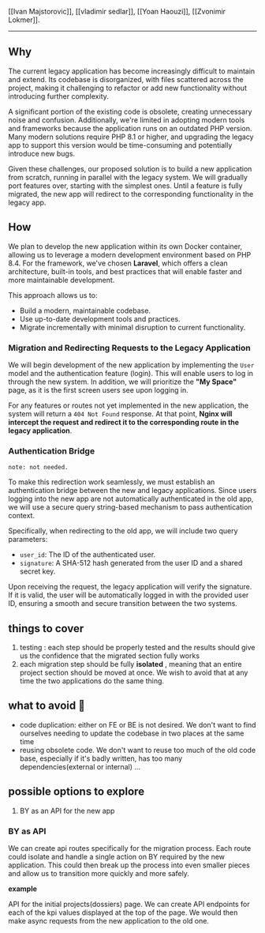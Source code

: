 [[Ivan Majstorovic]], [[vladimir sedlar]], [[Yoan Haouzi]], [[Zvonimir Lokmer]].
___

## Why

The current legacy application has become increasingly difficult to maintain and extend. Its codebase is disorganized, with files scattered across the project, making it challenging to refactor or add new functionality without introducing further complexity.

A significant portion of the existing code is obsolete, creating unnecessary noise and confusion. Additionally, we're limited in adopting modern tools and frameworks because the application runs on an outdated PHP version. Many modern solutions require PHP 8.1 or higher, and upgrading the legacy app to support this version would be time-consuming and potentially introduce new bugs.

Given these challenges, our proposed solution is to build a new application from scratch, running in parallel with the legacy system. We will gradually port features over, starting with the simplest ones. Until a feature is fully migrated, the new app will redirect to the corresponding functionality in the legacy app.

## How

We plan to develop the new application within its own Docker container, allowing us to leverage a modern development environment based on PHP 8.4. For the framework, we've chosen **Laravel**, which offers a clean architecture, built-in tools, and best practices that will enable faster and more maintainable development.

This approach allows us to:

* Build a modern, maintainable codebase.
* Use up-to-date development tools and practices.
* Migrate incrementally with minimal disruption to current functionality.

### Migration and Redirecting Requests to the Legacy Application

We will begin development of the new application by implementing the `User` model and the authentication feature (login). This will enable users to log in through the new system. In addition, we will prioritize the **"My Space"** page, as it is the first screen users see upon logging in.

For any features or routes not yet implemented in the new application, the system will return a `404 Not Found` response. At that point, **Nginx will intercept the request and redirect it to the corresponding route in the legacy application**.

### Authentication Bridge
`note: not needed.`

To make this redirection work seamlessly, we must establish an authentication bridge between the new and legacy applications. Since users logging into the new app are not automatically authenticated in the old app, we will use a secure query string-based mechanism to pass authentication context.

Specifically, when redirecting to the old app, we will include two query parameters:

* `user_id`: The ID of the authenticated user.
* `signature`: A SHA-512 hash generated from the user ID and a shared secret key.

Upon receiving the request, the legacy application will verify the signature. If it is valid, the user will be automatically logged in with the provided user ID, ensuring a smooth and secure transition between the two systems.

## things to cover

1. testing : each step should be properly tested and the results should give us the confidence that the migrated section fully works
2. each migration step should be fully **isolated** , meaning that an entire project section should be moved at once. We wish to avoid that at any time the two applications do the same thing.

## what to avoid 🛑

- code duplication: either on FE or BE is not desired. We don't want to find ourselves needing to update the codebase in two places at the same time
- reusing obsolete code. We don't want to reuse too much of the old code base, especially if it's badly written, has too many dependencies(external or internal) ...

## possible options to explore

1. BY as an API for the new app

### BY as API

We can create api routes specifically for the migration process. Each route could isolate and handle a single action on BY required by the new application. This could then break up the process into even smaller pieces and allow us to transition more quickly and more safely.

**example**

API for the initial projects(dossiers) page. We can create API endpoints for each of the kpi values displayed at the top of the page. We would then make async requests from the new application to the old one.


